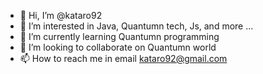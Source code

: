 - 👋 Hi, I’m @kataro92
- 👀 I’m interested in Java, Quantumn tech, Js, and more ...
- 🌱 I’m currently learning Quantumn programming
- 💞️ I’m looking to collaborate on Quantumn world
- 📫 How to reach me in email kataro92@gmail.com

<!---
kataro92/kataro92 is a ✨ special ✨ repository because its `README.md` (this file) appears on your GitHub profile.
You can click the Preview link to take a look at your changes.
--->
